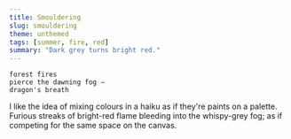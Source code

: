 ```yaml
---
title: Smouldering
slug: smouldering
theme: unthemed
tags: [summer, fire, red]
summary: "Dark grey turns bright red."
---
```


```
forest fires
pierce the dawning fog —
dragon's breath
```

I like the idea of mixing colours in a haiku as if they're paints on a palette.
Furious streaks of bright-red flame bleeding into the whispy-grey fog; as if competing for the same space on the canvas.
